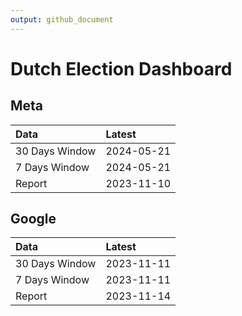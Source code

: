 ```yaml
---
output: github_document
---
```


# Dutch Election Dashboard



## Meta


|Data           |Latest     |
|:--------------|:----------|
|30 Days Window |2024-05-21 |
|7 Days Window  |2024-05-21 |
|Report         |2023-11-10 |

## Google


|Data           |Latest     |
|:--------------|:----------|
|30 Days Window |2023-11-11 |
|7 Days Window  |2023-11-11 |
|Report         |2023-11-14 |
